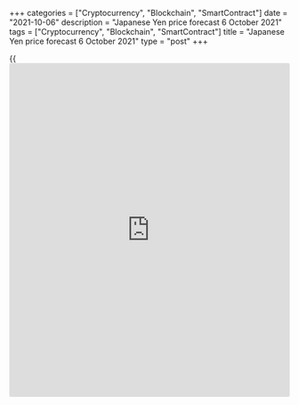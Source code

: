 +++
categories = ["Cryptocurrency", "Blockchain", "SmartContract"]
date = "2021-10-06"
description = "Japanese Yen price forecast 6 October 2021"
tags = ["Cryptocurrency", "Blockchain", "SmartContract"]
title = "Japanese Yen price forecast 6 October 2021"
type = "post"
+++

{{<iframe id="large-banner" src="https://www.bounty.group/#slide=3.0" width="100%" height="600" scrolling="no" style="border: 0px solid rgb(216, 221, 230); border-radius: 3px;">}}

2021-10-06

2021-10-06

Yen is above law. Forecast as of 06.10.2021Dmitri Demidenko

For years, the BoJ was unable to reach its inflation target, despite
colossal monetary stimulus. The world economy on the verge of
stagflation and the weakening yen can significantly simplify the task.
Let us discuss the Forex outlook and make up a trading plan for
[USDJPY][1].

## Monthly Japanese yen fundamental forecast

Rules are made to be broken. While most of the world's central banks are
thinking about [how to](https://www.playgroundfx.com/blog/forex-trading-how-to/) smooth out supply shocks and solve the problem of
the coming stagflation with the help of monetary [policy](https://www.fintechee.com/policy/), BoJ does not
experience such problems. Moreover, it can benefit from the current
situation. With supply chain disruptions and a weakening yen, inflation
in Japan is finally getting the case to move up.

The truth is that different economies around the world have emerged from
the recession in different ways. Haruhiko Kuroda noted that, unlike the
United States, Japanese companies in the economic downturn preferred not
to dismiss employees but to cut their salaries and keep jobs. As a
result, there is no shortage of personnel in Japan, as in the United
States. Local employers do not need to raise wages to attract workers.
Hence inflation in Japan is not and will not rise as fast as in the US.
If so, then the BoJ does not need to abandon its ultra-easy monetary
[policy](https://www.fintechee.com/policy/), which creates a solid foundation under the [USDJPY][1] uptrend.

### Dynamics of unemployment in the USA and Japan

 _Source: Trading Economics._

The different dynamics of consumer prices in the United States and Japan
are key to understanding what is happening and will happen to the
analyzed pair. For many months, the Fed kept repeating the mantra about
the temporary nature of high inflation, which pushed Treasury yields to
the very bottom. Recently, FOMC officials have begun to refrain from the
old rhetoric, arguing that the factors pushing the CPI up, most likely,
will remain in force in 2022. Does this mean admitting their own
mistakes? If so, the rates on US debt risk growing significantly higher,
which will force the [USDJPY][1] bears to retreat.

In fact, Forex exchange rates are determined by capital flows. While the
Bank of Japan, using yield curve targeting, keeps rates on local bonds
at zero level, the price of the analyzed pair begins to depend on the
Treasury yield. Its rally means the flow of capital from Asia to North
America and the yen's weakening against the greenback. Indeed, at
present, the interest rate differential on the 10-year US and Japanese
securities has been fluctuating near the maximum levels since March
2020, which predetermines the dominance of the [USDJPY][1] bulls.

### Dynamics of [USDJPY][1] and Treasury yield



 _Source: Trading Economics._

### Monthly [USDJPY][1] trading plan

How long will the Treasury sell-off last, and how high can yields climb?
In my opinion, if the economy returns to its normal state, and central
banks are going to get rid of monetary stimulus, then the markets should
return to normal as well. I expect the March peak of 1.75% on 10-year
bonds to fall quickly and rates will continue to rally in the direction
of at least 2%. This gives reason to adhere to the previous strategy of
buying [USDJPY][1] on correction in the direction of 113 and 115.







## Price chart of USDJPY in real time mode

The content of this article reflects the author’s opinion and does not
necessarily reflect the official position of LiteForex. The material
published on this page is provided for informational purposes only and
should not be considered as the provision of investment advice for the
purposes of Directive 2004/39/EC.

Rate this article:

{{value}}

( {{count}} {{title}} )

   1. my.liteforex.com/trading/chart?symbol=USDJPY&returnUrl=true